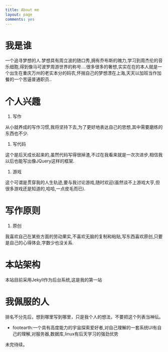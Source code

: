```yaml
---
title: About me
layout: page
comments: yes
---
```


# 我是谁

一个追寻梦想的人.梦想具有周立波的随口秀,拥有乔布斯的魄力,学习到周杰伦的音乐细胞,得到像马可波罗周游世界的称号....很多很多的奢想,实实在在的本人就是一个出生在重庆万州的老实本分的码农,怀揣自己的梦想漂在上海,天天以加班当作加餐的一个苦逼普通职员..

# 个人兴趣

1. 写作

从小就养成的写作习惯,我将坚持下去,为了更好地表达自己的思想,其中需要磨练的东西也不少.

1. 写代码

这个是后天成长起来的,虽然代码写得很掉渣,不过在我看来就是一次次进步,相信我以后也能写出像JQuery这样的框架.

1. 游戏

这个可谓是贯穿我的人生轨迹,要与我讨论游戏,随时欢迎(虽然谈不上游戏大亨,但很多游戏还是知道的,哈哈,一点皮毛而已).

# 写作原则

1. 原创

我喜欢自己在某些方面的劳动果实,不喜欢无脑的复制和粘贴,写东西喜欢原创,只要是自己的心得体会,字数少也没关系.

# 本站架构

本站目前采用Jekyll作为后台系统,这是我的第一站

# 我佩服的人

排名不分先后，想到哪里写到哪里，只是我个人的想法，不要把这个列表当神坛。

 - footearth:一个具有高度能力的宇宙探索爱好者,对自己理解的一套系统UI有自己的理解,对服务器,数据库,linux有后天学习的强劲优势

未完待续。